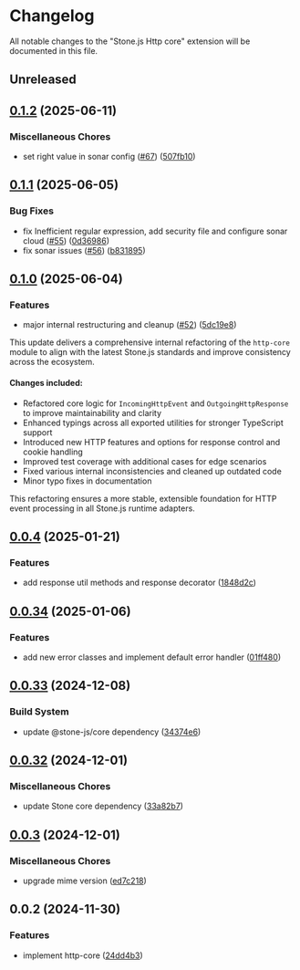 # Changelog

All notable changes to the "Stone.js Http core" extension will be documented in this file.

## Unreleased


## [0.1.2](https://github.com/stone-foundation/stone-js-http-core/compare/v0.1.1...v0.1.2) (2025-06-11)


### Miscellaneous Chores

* set right value in sonar config ([#67](https://github.com/stone-foundation/stone-js-http-core/issues/67)) ([507fb10](https://github.com/stone-foundation/stone-js-http-core/commit/507fb10c180f8a76e1a93fdf0749d066083f525d))

## [0.1.1](https://github.com/stone-foundation/stone-js-http-core/compare/v0.1.0...v0.1.1) (2025-06-05)


### Bug Fixes

* fix Inefficient regular expression, add security file and configure sonar cloud ([#55](https://github.com/stone-foundation/stone-js-http-core/issues/55)) ([0d36986](https://github.com/stone-foundation/stone-js-http-core/commit/0d369869add0f1630e9b5b2cd1421e57ee8d3865))
* fix sonar issues ([#56](https://github.com/stone-foundation/stone-js-http-core/issues/56)) ([b831895](https://github.com/stone-foundation/stone-js-http-core/commit/b831895497ad78853c6297d03ab0449b614ea055))

## [0.1.0](https://github.com/stone-foundation/stone-js-http-core/compare/v0.0.4...v0.1.0) (2025-06-04)


### Features

* major internal restructuring and cleanup ([#52](https://github.com/stone-foundation/stone-js-http-core/issues/52)) ([5dc19e8](https://github.com/stone-foundation/stone-js-http-core/commit/5dc19e88b97a10a08254fe79d8071a9023d59ff6))

This update delivers a comprehensive internal refactoring of the `http-core` module to align with the latest Stone.js standards and improve consistency across the ecosystem.

#### Changes included:

* Refactored core logic for `IncomingHttpEvent` and `OutgoingHttpResponse` to improve maintainability and clarity
* Enhanced typings across all exported utilities for stronger TypeScript support
* Introduced new HTTP features and options for response control and cookie handling
* Improved test coverage with additional cases for edge scenarios
* Fixed various internal inconsistencies and cleaned up outdated code
* Minor typo fixes in documentation

This refactoring ensures a more stable, extensible foundation for HTTP event processing in all Stone.js runtime adapters.

## [0.0.4](https://github.com/stone-foundation/stone-js-http-core/compare/v0.0.34...v0.0.4) (2025-01-21)


### Features

* add response util methods and response decorator ([1848d2c](https://github.com/stone-foundation/stone-js-http-core/commit/1848d2cc8e9419d9e370ae707c528a45d3c2ac5a))

## [0.0.34](https://github.com/stone-foundation/stone-js-http-core/compare/v0.0.33...v0.0.34) (2025-01-06)


### Features

* add new error classes and implement default error handler ([01ff480](https://github.com/stone-foundation/stone-js-http-core/commit/01ff4806cd9165b6846329e5f909f61f5c067d6a))

## [0.0.33](https://github.com/stone-foundation/stone-js-http-core/compare/v0.0.32...v0.0.33) (2024-12-08)


### Build System

* update @stone-js/core dependency ([34374e6](https://github.com/stone-foundation/stone-js-http-core/commit/34374e6c4f2f644afedac48ffd94e75996e1eca3))

## [0.0.32](https://github.com/stone-foundation/stone-js-http-core/compare/v0.0.3...v0.0.32) (2024-12-01)


### Miscellaneous Chores

* update Stone core dependency ([33a82b7](https://github.com/stone-foundation/stone-js-http-core/commit/33a82b77e98ade423889148c13f25ccd40b75c8a))

## [0.0.3](https://github.com/stone-foundation/stone-js-http-core/compare/v0.0.2...v0.0.3) (2024-12-01)


### Miscellaneous Chores

* upgrade mime version ([ed7c218](https://github.com/stone-foundation/stone-js-http-core/commit/ed7c2187bd85b6877da7cd9f8c94448716446e07))

## 0.0.2 (2024-11-30)


### Features

* implement http-core ([24dd4b3](https://github.com/stone-foundation/stone-js-http-core/commit/24dd4b3f1e59fc19fb65fa5316121fe4b68e4f41))
